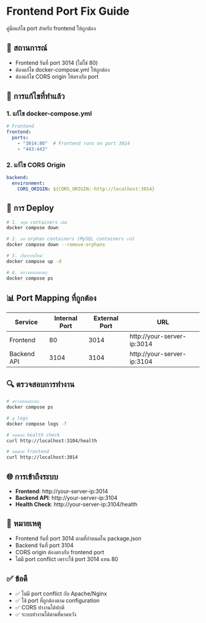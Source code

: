 # Frontend Port Fix Guide

คู่มือแก้ไข port สำหรับ frontend ให้ถูกต้อง

## 🎯 สถานการณ์

- Frontend รันที่ port 3014 (ไม่ใช่ 80)
- ต้องแก้ไข docker-compose.yml ให้ถูกต้อง
- ต้องแก้ไข CORS origin ให้ตรงกับ port

## 🔧 การแก้ไขที่ทำแล้ว

### 1. แก้ไข docker-compose.yml

```yaml
# Frontend
frontend:
  ports:
    - "3014:80"  # Frontend runs on port 3014
    - "443:443"
```

### 2. แก้ไข CORS Origin

```yaml
backend:
  environment:
    CORS_ORIGIN: ${CORS_ORIGIN:-http://localhost:3014}
```

## 🚀 การ Deploy

```bash
# 1. หยุด containers เดิม
docker compose down

# 2. ลบ orphan containers (MySQL containers เก่า)
docker compose down --remove-orphans

# 3. เริ่มระบบใหม่
docker compose up -d

# 4. ตรวจสอบสถานะ
docker compose ps
```

## 📊 Port Mapping ที่ถูกต้อง

| Service | Internal Port | External Port | URL |
|---------|---------------|---------------|-----|
| Frontend | 80 | 3014 | http://your-server-ip:3014 |
| Backend API | 3104 | 3104 | http://your-server-ip:3104 |

## 🔍 ตรวจสอบการทำงาน

```bash
# ตรวจสอบสถานะ
docker compose ps

# ดู logs
docker compose logs -f

# ทดสอบ health check
curl http://localhost:3104/health

# ทดสอบ frontend
curl http://localhost:3014
```

## 🌐 การเข้าถึงระบบ

- **Frontend**: http://your-server-ip:3014
- **Backend API**: http://your-server-ip:3104
- **Health Check**: http://your-server-ip:3104/health

## 📝 หมายเหตุ

- Frontend รันที่ port 3014 ตามที่กำหนดใน package.json
- Backend รันที่ port 3104
- CORS origin ต้องตรงกับ frontend port
- ไม่มี port conflict เพราะใช้ port 3014 แทน 80

## ✅ ข้อดี

- ✅ ไม่มี port conflict กับ Apache/Nginx
- ✅ ใช้ port ที่ถูกต้องตาม configuration
- ✅ CORS ทำงานได้ปกติ
- ✅ ระบบทำงานได้ตามที่คาดหวัง
